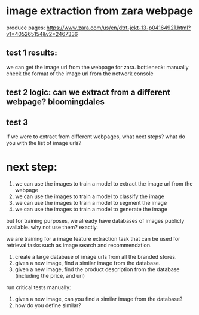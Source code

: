 # image extraction from zara webpage

produce pages:
https://www.zara.com/us/en/dtrt-jckt-13-p04164921.html?v1=405265154&v2=2467336


## test 1 results:
we can get the image url from the webpage for zara. 
bottleneck: manually check the format of the image url from the network console


## test 2 logic: can we extract from a different webpage? bloomingdales

## test 3
if we were to extract from different webpages, what next steps? what do you with the list of image urls?

# next step:
1. we can use the images to train a model to extract the image url from the webpage
2. we can use the images to train a model to classify the image
3. we can use the images to train a model to segment the image
4. we can use the images to train a model to generate the image

but for training purposes, we already have databases of images publicly available. why not use them?
exactly.

we are training for a image feature extraction task that can be used for retrieval tasks
such as image search and recommendation. 
1. create a large database of image urls from all the branded stores.
2. given a new image, find a similar image from the database.
3. given a new image, find the product description from the database (including the price, and url)

run critical tests manually:
1. given a new image, can you find a similar image from the database?
2. how do you define similar?